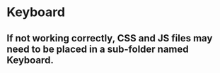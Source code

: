# Keyboard

## If not working correctly, CSS and JS files may need to be placed in a sub-folder named Keyboard.
